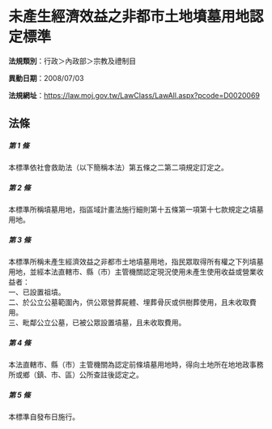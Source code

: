 # 未產生經濟效益之非都市土地墳墓用地認定標準

**法規類別**：行政＞內政部＞宗教及禮制目

**異動日期**：2008/07/03  

**法規網址**：https://law.moj.gov.tw/LawClass/LawAll.aspx?pcode=D0020069





## 法條
##### 第 1 條
本標準依社會救助法（以下簡稱本法）第五條之二第二項規定訂定之。

##### 第 2 條
本標準所稱墳墓用地，指區域計畫法施行細則第十五條第一項第十七款規定之墳墓用地。

##### 第 3 條
本標準所稱未產生經濟效益之非都市土地墳墓用地，指民眾取得所有權之下列墳墓用地，並經本法直轄市、縣（市）主管機關認定現況使用未產生使用收益或營業收益者：  
一、已設置祖墳。  
二、於公立公墓範圍內，供公眾營葬屍體、埋葬骨灰或供樹葬使用，且未收取費用。  
三、毗鄰公立公墓，已被公眾設置墳墓，且未收取費用。  

##### 第 4 條
本法直轄市、縣（市）主管機關為認定前條墳墓用地時，得向土地所在地地政事務所或鄉（鎮、市、區）公所查註後認定之。

##### 第 5 條
本標準自發布日施行。


